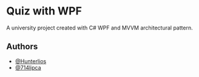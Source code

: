 
# Quiz with WPF

A university project created with C# WPF and MVVM architectural pattern.




## Authors

- [@Hunterlios](https://github.com/Hunterlios)
- [@714lipca](https://github.com/714lipca)


